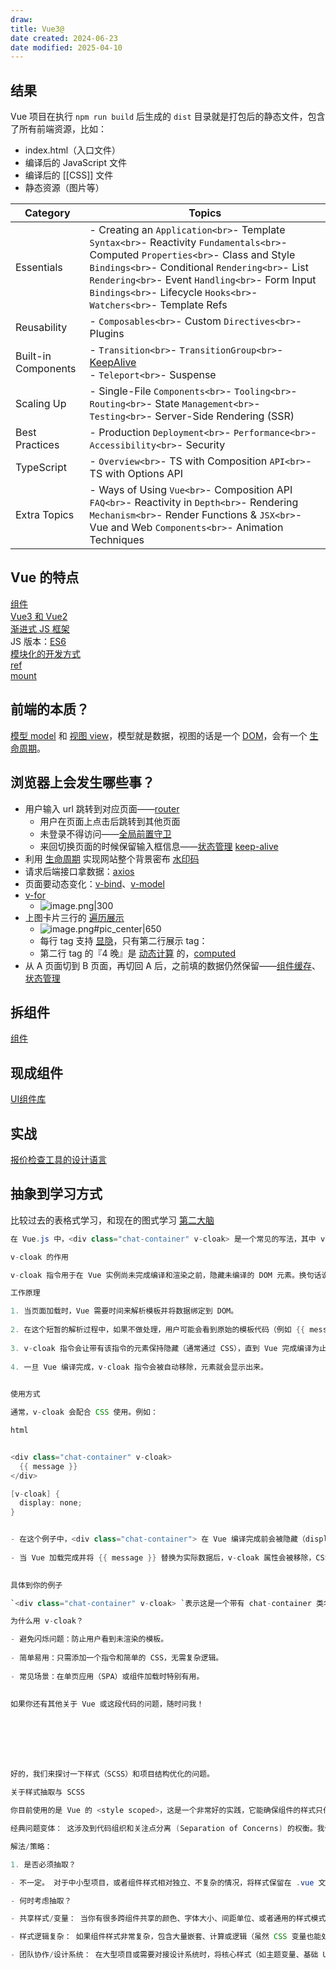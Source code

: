 ```yaml
---
draw:
title: Vue3@
date created: 2024-06-23
date modified: 2025-04-10
---
```


## 结果

Vue 项目在执行 `npm run build` 后生成的 `dist` 目录就是打包后的静态文件，包含了所有前端资源，比如：

- index.html（入口文件）
- 编译后的 JavaScript 文件
- 编译后的 [[CSS]] 文件
- 静态资源（图片等）

| Category            | Topics                                                                                                                                                                                                                                                                               |
| ------------------- | ------------------------------------------------------------------------------------------------------------------------------------------------------------------------------------------------------------------------------------------------------------------------------------ |
| Essentials          | - Creating an `Application<br>`- Template `Syntax<br>`- Reactivity `Fundamentals<br>`- Computed `Properties<br>`- Class and Style `Bindings<br>`- Conditional `Rendering<br>`- List `Rendering<br>`- Event `Handling<br>`- Form Input `Bindings<br>`- Lifecycle `Hooks<br>`- `Watchers<br>`- Template Refs |
| Reusability         | - `Composables<br>`- Custom `Directives<br>`- Plugins                                                                                                                                                                                                                                    |
| Built-in Components | - `Transition<br>`- `TransitionGroup<br>`- [KeepAlive](KeepAlive.md)<br>- `Teleport<br>`- Suspense                                                                                                                                                                                                     |
| Scaling Up          | - Single-File `Components<br>`- `Tooling<br>`- `Routing<br>`- State `Management<br>`- `Testing<br>`- Server-Side Rendering (SSR)                                                                                                                                                               |
| Best Practices      | - Production `Deployment<br>`- `Performance<br>`- `Accessibility<br>`- Security                                                                                                                                                                                                            |
| TypeScript          | - `Overview<br>`- TS with Composition `API<br>`- TS with Options API                                                                                                                                                                                                                     |
| Extra Topics        | - Ways of Using `Vue<br>`- Composition API `FAQ<br>`- Reactivity in `Depth<br>`- Rendering `Mechanism<br>`- Render Functions & `JSX<br>`- Vue and Web `Components<br>`- Animation Techniques                                                                                                     |

## Vue 的特点

[组件](组件.md)  
[Vue3 和 Vue2](Vue3%20和%20Vue2.md)  
[渐进式 JS 框架](渐进式%20JS%20框架.md)  
JS 版本：[ES6](ES6.md)  
[模块化的开发方式](模块化的开发方式.md)  
[ref](ref.md)  
[mount](mount.md)

## 前端的本质？

[模型 model](模型%20model) 和 [视图 view](视图%20view)，模型就是数据，视图的话是一个 [DOM](DOM.md)，会有一个 [生命周期](生命周期.md)。

## 浏览器上会发生哪些事？

- 用户输入 url 跳转到对应页面——[router](router.md)
	- 用户在页面上点击后跳转到其他页面
	- 未登录不得访问——[全局前置守卫](全局前置守卫.md)
	- 来回切换页面的时候保留输入框信息——[状态管理](状态管理.md) [keep-alive](keep-alive.md)
- 利用 [生命周期](生命周期.md) 实现网站整个背景密布 [水印码](水印码.md)
- 请求后端接口拿数据：[axios](axios.md)
- 页面要动态变化：[v-bind](v-bind.md)、[v-model](v-model.md)  
- [v-for](v-for.md)
	- ![image.png|300](https://imagehosting4picgo.oss-cn-beijing.aliyuncs.com/imagehosting/fix-dir%2Fpicgo%2Fpicgo-clipboard-images%2F2024%2F07%2F18%2F21-11-26-58a150f03afcf8c747139315ef229e10-20240718211126-a63a24.png)
- 上图卡片三行的 [遍历展示](遍历展示.md)
	- ![image.png#pic_center|650](https://imagehosting4picgo.oss-cn-beijing.aliyuncs.com/imagehosting/fix-dir%2Fpicgo%2Fpicgo-clipboard-images%2F2024%2F06%2F23%2F17-03-48-5520d96d8c67befe28fe43086cf24602-20240623170348-90a96f.png)
	- 每行 tag 支持 [显隐](显隐.md)，只有第二行展示 tag：
	- 第二行 tag 的『4 晚』是 [动态计算](动态计算.md) 的，[computed](computed.md)
- 从 A 页面切到 B 页面，再切回 A 后，之前填的数据仍然保留——[组件缓存](组件缓存.md)、[状态管理](状态管理.md)

## 拆组件

[组件](组件.md)

## 现成组件

[UI组件库](UI组件库.md)

## 实战

[报价检查工具的设计语言](报价检查工具的设计语言)

## 抽象到学习方式

比较过去的表格式学习，和现在的图式学习 [第二大脑](第二大脑.md)

```Java
在 Vue.js 中，<div class="chat-container" v-cloak> 是一个常见的写法，其中 v-cloak 是一个 Vue 指令。让我来解释一下它的作用：

v-cloak 的作用

v-cloak 指令用于在 Vue 实例尚未完成编译和渲染之前，隐藏未编译的 DOM 元素。换句话说，它可以防止页面加载时用户看到未解析的 Vue 模板代码（比如 {{ message }} 这样的占位符）。

工作原理

1. 当页面加载时，Vue 需要时间来解析模板并将数据绑定到 DOM。
    
2. 在这个短暂的解析过程中，如果不做处理，用户可能会看到原始的模板代码（例如 {{ message }}），这会影响用户体验。
    
3. v-cloak 指令会让带有该指令的元素保持隐藏（通常通过 CSS），直到 Vue 完成编译为止。
    
4. 一旦 Vue 编译完成，v-cloak 指令会被自动移除，元素就会显示出来。
    

使用方式

通常，v-cloak 会配合 CSS 使用。例如：

html


<div class="chat-container" v-cloak>
  {{ message }}
</div>

[v-cloak] {
  display: none;
}


- 在这个例子中，<div class="chat-container"> 在 Vue 编译完成前会被隐藏（display: none）。
    
- 当 Vue 加载完成并将 {{ message }} 替换为实际数据后，v-cloak 属性会被移除，CSS 规则不再生效，<div> 就会显示。
    

具体到你的例子

`<div class="chat-container" v-cloak> `表示这是一个带有 chat-container 类名的容器，可能是一个聊天界面的根元素。v-cloak 的作用是确保在 Vue 完成初始化之前，这个容器不会显示未编译的内容，从而提升加载时的用户体验。

为什么用 v-cloak？

- 避免闪烁问题：防止用户看到未渲染的模板。
    
- 简单易用：只需添加一个指令和简单的 CSS，无需复杂逻辑。
    
- 常见场景：在单页应用（SPA）或组件加载时特别有用。
    

如果你还有其他关于 Vue 或这段代码的问题，随时问我！
```
```Java







```





```Java
好的，我们来探讨一下样式（SCSS）和项目结构优化的问题。

关于样式抽取与 SCSS

你目前使用的是 Vue 的 <style scoped>，这是一个非常好的实践，它能确保组件的样式只作用于当前组件，避免全局污染。

经典问题变体： 这涉及到代码组织和关注点分离 (Separation of Concerns) 的权衡。我们希望样式易于维护、复用，并且与组件逻辑保持适当的关联。

解法/策略：

1. 是否必须抽取？

- 不一定。 对于中小型项目，或者组件样式相对独立、不复杂的情况，将样式保留在 .vue 文件内的 <style scoped> 中是完全可以接受的，甚至更方便，因为它将模板、脚本、样式聚合在一起，便于查找和修改。

- 何时考虑抽取？

- 共享样式/变量： 当你有很多跨组件共享的颜色、字体大小、间距单位、或者通用的样式模式（比如卡片、按钮的基础样式）时，抽取到 SCSS 文件中可以提高复用性和一致性。

- 样式逻辑复杂： 如果组件样式非常复杂，包含大量嵌套、计算或逻辑（虽然 CSS 变量也能处理部分情况），使用 SCSS 的高级特性（Mixins, Functions, Loops）可能会更清晰。

- 团队协作/设计系统： 在大型项目或需要对接设计系统时，将核心样式（如主题变量、基础 UI 元素样式）抽取出来，有助于统一规范和维护。
```
